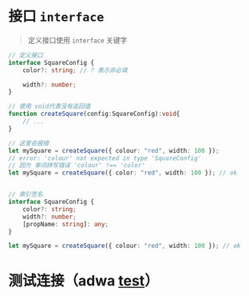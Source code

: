 # 接口 `interface`

> 定义接口使用  `interface`  关键字

```typescript
// 定义接口 
interface SquareConfig {
    color?: string; // ? 表示非必填

    width?: number;
}

// 使用 void代表没有返回值
function createSquare(config:SquareConfig):void{
    // ...
}

// 这里会报错
let mySquare = createSquare({ colour: "red", width: 100 }); 
// error: 'colour' not expected in type 'SquareConfig' 
// 因为 单词拼写错误 'colour' !== 'color'
let mySquare = createSquare({ color: "red", width: 100 }); // ok


// 索引签名
interface SquareConfig {
    color?: string;
    width?: number;
    [propName: string]: any;
}

let mySquare = createSquare({ colour: "red", width: 100 }); // ok
```

# 测试连接（adwa [test](./../基础类型/README.md)）



